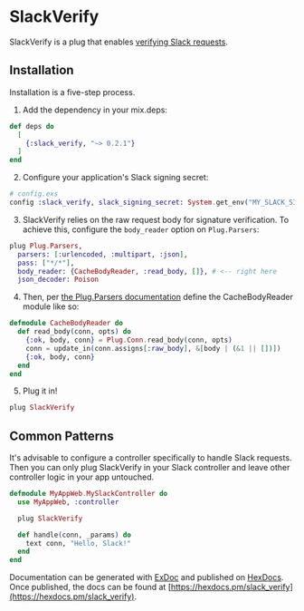 # SlackVerify

SlackVerify is a plug that enables [verifying Slack requests](https://api.slack.com/docs/verifying-requests-from-slack).

## Installation
Installation is a five-step process.

1) Add the dependency in your mix.deps:
```elixir
def deps do
  [
    {:slack_verify, "~> 0.2.1"}
  ]
end
```

2) Configure your application's Slack signing secret:
```elixir
# config.exs
config :slack_verify, slack_signing_secret: System.get_env("MY_SLACK_SIGNING_SECRET")
```

3) SlackVerify relies on the raw request body for signature verification. To achieve this,
configure the `body_reader` option on `Plug.Parsers`:
```elixir
plug Plug.Parsers,
  parsers: [:urlencoded, :multipart, :json],
  pass: ["*/*"],
  body_reader: {CacheBodyReader, :read_body, []}, # <-- right here
  json_decoder: Poison
```

4) Then, per [the Plug.Parsers documentation](https://hexdocs.pm/plug/Plug.Parsers.html#module-custom-body-reader) define the CacheBodyReader module like so:
```elixir
defmodule CacheBodyReader do
  def read_body(conn, opts) do
    {:ok, body, conn} = Plug.Conn.read_body(conn, opts)
    conn = update_in(conn.assigns[:raw_body], &[body | (&1 || [])])
    {:ok, body, conn}
  end
end
```

5) Plug it in!
```elixir
plug SlackVerify
```

## Common Patterns

It's advisable to configure a controller specifically to handle Slack requests. Then you can only
plug SlackVerify in your Slack controller and leave other controller logic in your app untouched.

```elixir
defmodule MyAppWeb.MySlackController do
  use MyAppWeb, :controller

  plug SlackVerify

  def handle(conn, _params) do
    text conn, "Hello, Slack!"
  end
end
```

Documentation can be generated with [ExDoc](https://github.com/elixir-lang/ex_doc)
and published on [HexDocs](https://hexdocs.pm). Once published, the docs can
be found at [https://hexdocs.pm/slack_verify](https://hexdocs.pm/slack_verify).
